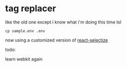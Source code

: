 # tag replacer

like the old one except i know what i'm doing this time lol

`cp sample.env .env`


now using a customized version of [react-selectize](https://github.com/furqanZafar/react-selectize)





todo:

learn webkit again
